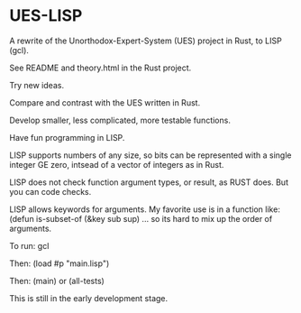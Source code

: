 # UES-LISP

A rewrite of the Unorthodox-Expert-System (UES) project in Rust, to LISP (gcl).

See README and theory.html in the Rust project.

Try new ideas.

Compare and contrast with the UES written in Rust.

Develop smaller, less complicated, more testable functions.

Have fun programming in LISP.

LISP supports numbers of any size, so bits can be represented with a single integer GE zero, intsead of
a vector of integers as in Rust.

LISP does not check function argument types, or result, as RUST does.  But you can code checks.

LISP allows keywords for arguments.  My favorite use is in a function like: (defun is-subset-of (&key sub sup) ...
so its hard to mix up the order of arguments.

To run: gcl

Then: (load #p "main.lisp")

Then: (main) or (all-tests)

This is still in the early development stage.
